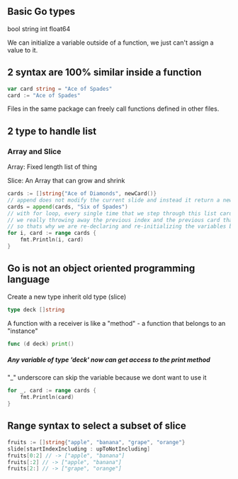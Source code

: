 ## Basic Go types

bool string int float64

We can initialize a variable outside of a function, we just can't assign a value to it.

## 2 syntax are 100% similar inside a function

```go
var card string = "Ace of Spades"
card := "Ace of Spades"
```

Files in the same package can freely call functions defined in other files.

## 2 type to handle list

### Array and Slice

Array: Fixed length list of thing

Slice: An Array that can grow and shrink

```go
cards := []string{"Ace of Diamonds", newCard()}
// append does not modify the current slide and instead it return a new one
cards = append(cards, "Six of Spades")
// with for loop, every single time that we step through this list cards
// we really throwing away the previous index and the previous card that had been declared
// so thats why we are re-declaring and re-initializing the variables by :=
for i, card := range cards {
    fmt.Println(i, card)
}
```

## Go is not an object oriented programming language

Create a new type inherit old type (slice)

```go
type deck []string
```

A function with a receiver is like a "method" - a function that belongs to an "instance"

```go
func (d deck) print()
```

##### Any variable of type 'deck' now can get access to the print method

"\_" underscore can skip the variable because we dont want to use it

```go
for _, card := range cards {
    fmt.Println(card)
}
```

## Range syntax to select a subset of slice

```go
fruits := []string{"apple", "banana", "grape", "orange"}
slide[startIndexIncluding : upToNotIncluding]
fruits[0:2] // -> ["apple", "banana"]
fruits[:2] // -> ["apple", "banana"]
fruits[2:] // -> ["grape", "orange"]
```
